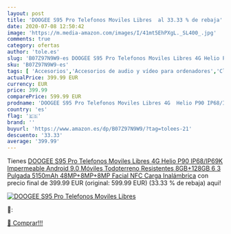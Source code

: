 ```yaml
---
layout: post
title: 'DOOGEE S95 Pro Telefonos Moviles Libres  al 33.33 % de rebaja'
date: 2020-07-08 12:50:42
image: 'https://m.media-amazon.com/images/I/41mt5EhPXgL._SL400_.jpg'
comments: true
category: ofertas
author: 'tole.es'
slug: 'B07Z97N9W9-es DOOGEE S95 Pro Telefonos Moviles Libres 4G Helio P90...'
sku: 'B07Z97N9W9-es'
tags: [ 'Accesorios','Accesorios de audio y vídeo para ordenadores','Clientes de streaming','Dispositivos para el streaming','Electrónica','Equipos de audio y Hi-Fi','Informática','Smartwatches','Tablets','Tecnología para vestir','Webcams y telefonía VoIP','android', ]
actualPrice: 399.99 EUR
currency: EUR
price: 399.99
comparePrice: 599.99 EUR
prodname: 'DOOGEE S95 Pro Telefonos Moviles Libres 4G  Helio P90 IP68/IP69K Impermeable Android 9.0 Móviles Todoterreno Resistentes 8GB+128GB  6 3 Pulgada 5150mAh  48MP+8MP+8MP  Facial NFC Carga Inalámbrica'
country: 'es'
flag: '🇪🇸'
brand: ''
buyurl: 'https://www.amazon.es/dp/B07Z97N9W9/?tag=tolees-21'
descuento: '33.33'
average: '399.99'
---
```


Tienes [DOOGEE S95 Pro Telefonos Moviles Libres 4G  Helio P90 IP68/IP69K Impermeable Android 9.0 Móviles Todoterreno Resistentes 8GB+128GB  6 3 Pulgada 5150mAh  48MP+8MP+8MP  Facial NFC Carga Inalámbrica](https://www.amazon.es/dp/B07Z97N9W9/?tag=tolees-21) con precio final de  399.99 EUR (original: 599.99 EUR) (33.33 %  de rebaja) aqui!

[![DOOGEE S95 Pro Telefonos Moviles Libres ](https://m.media-amazon.com/images/I/41mt5EhPXgL._SL400_.jpg)](https://www.amazon.es/dp/B07Z97N9W9/?tag=tolees-21)

🔎:


[🛒 Comprar!!!](https://www.amazon.es/dp/B07Z97N9W9/?tag=tolees-21)
